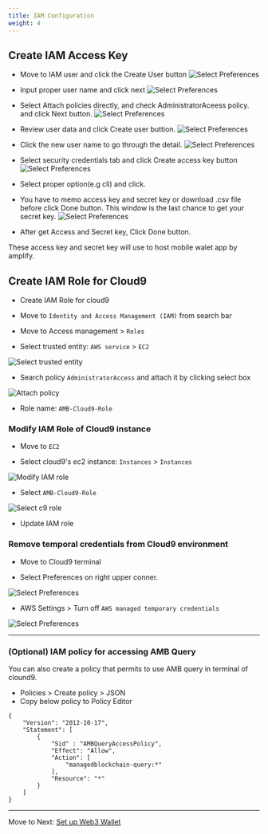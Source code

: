 ```yaml
---
title: IAM Configuration
weight: 4
---
```



## Create IAM Access Key

- Move to IAM user and click the Create User button
![Select Preferences](/contents/static/00-prerequisites/01-iam-configuration/11-iamuser_menu.png)

- Input proper user name and click next
![Select Preferences](/contents/static/00-prerequisites/01-iam-configuration/12-input-user.png)

- Select Attach policies directly, and check AdministratorAceess policy. and click Next button.
![Select Preferences](/contents/static/00-prerequisites/01-iam-configuration/13-setpermission-touser.png)

- Review user data and click Create user buttion.
![Select Preferences](/contents/static/00-prerequisites/01-iam-configuration/14-review-create-user.png)

- Click the new user name to go through the detail.
![Select Preferences](/contents/static/00-prerequisites/01-iam-configuration/15-select-user.png)


- Select security credentials tab and click Create access key button
![Select Preferences](/contents/static/00-prerequisites/01-iam-configuration/16-create-accesskey.png)


- Select proper option(e.g cli) and click.
- You have to memo access key and secret key or download .csv file before click Done button. This window is the last chance to get your secret key.
![Select Preferences](/contents/static/00-prerequisites/01-iam-configuration/17-accesskey-down.png)

- After get Access and Secret key, Click Done button.

These access key and secret key will use to host mobile walet app by amplify.



## Create IAM Role for Cloud9

- Create IAM Role for cloud9

- Move to `Identity and Access Management (IAM)` from search bar

- Move to Access management > `Roles`  

- Select trusted entity: `AWS service` > `EC2`

![Select trusted entity](/contents/static/00-prerequisites/01-iam-configuration/01-entity.png)

- Search policy `AdministratorAccess` and attach it by clicking select box

![Attach policy](/contents/static/00-prerequisites/01-iam-configuration/02-attach-c9-instanceprofile.png)

- Role name: `AMB-Cloud9-Role`


### Modify IAM Role of Cloud9 instance

- Move to `EC2`

- Select cloud9's ec2 instance: `Instances` > `Instances`

![Modify IAM role](/contents/static/00-prerequisites/01-iam-configuration/07-modify-iam-role.png)

- Select `AMB-Cloud9-Role`

![Select c9 role](/contents/static/00-prerequisites/01-iam-configuration/08-select-role.png)

- Update IAM role

### Remove temporal credentials from Cloud9 environment

- Move to Cloud9 terminal

- Select Preferences on right upper conner.

![Select Preferences](/contents/static/00-prerequisites/01-iam-configuration/09-preferences.png)

- AWS Settings > Turn off `AWS managed temporary credentials`

![Select Preferences](/contents/static/00-prerequisites/01-iam-configuration/10-turn-off.png)


----

### (Optional) IAM policy for accessing AMB Query

You can also create a policy that permits to use AMB query in terminal of clound9.
- Policies > Create policy > JSON
- Copy below policy to Policy Editor
```
{
    "Version": "2012-10-17", 
    "Statement": [ 
        {
            "Sid" : "AMBQueryAccessPolicy", 
            "Effect": "Allow", 
            "Action": [ 
                "managedblockchain-query:*" 
            ], 
            "Resource": "*"
        }
    ]
}
```


----
Move to Next: [Set up Web3 Wallet](../../01-setup-web3-wallet/index.en.md)
